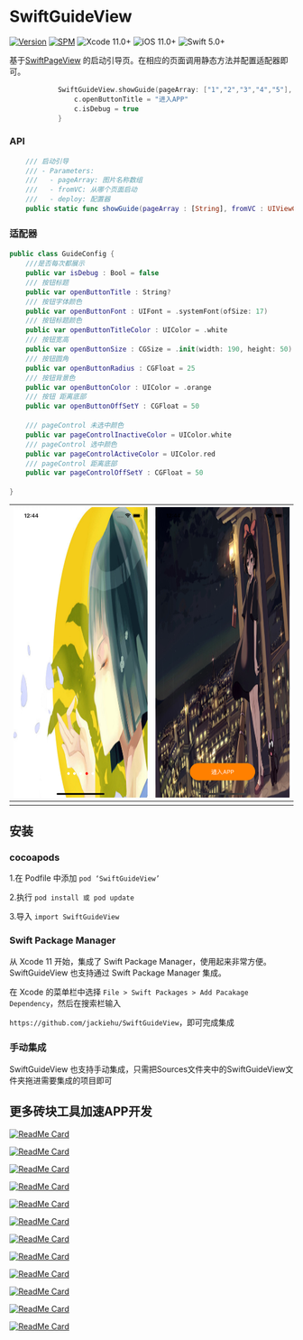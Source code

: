 # SwiftGuideView

[![Version](https://img.shields.io/cocoapods/v/SwiftGuideView.svg?style=flat)](http://cocoapods.org/pods/SwiftGuideView)
[![SPM](https://img.shields.io/badge/SPM-supported-DE5C43.svg?style=flat)](https://swift.org/package-manager/)
![Xcode 11.0+](https://img.shields.io/badge/Xcode-11.0%2B-blue.svg)
![iOS 11.0+](https://img.shields.io/badge/iOS-11.0%2B-blue.svg)
![Swift 5.0+](https://img.shields.io/badge/Swift-5.0%2B-orange.svg)

基于[SwiftPageView](https://github.com/jackiehu/SwiftPageView) 的启动引导页。在相应的页面调用静态方法并配置适配器即可。

```swift
            SwiftGuideView.showGuide(pageArray: ["1","2","3","4","5"], fromVC: self) { (c) in
                c.openButtonTitle = "进入APP"
                c.isDebug = true
            }
```

### API

```swift
    /// 启动引导
    /// - Parameters:
    ///   - pageArray: 图片名称数组
    ///   - fromVC: 从哪个页面启动
    ///   - deploy: 配置器
    public static func showGuide(pageArray : [String], fromVC : UIViewController, deploy : ConfigBlock)
```

### 适配器

```swift
public class GuideConfig {
    ///是否每次都展示
    public var isDebug : Bool = false
    /// 按钮标题
    public var openButtonTitle : String?
    /// 按钮字体颜色
    public var openButtonFont : UIFont = .systemFont(ofSize: 17)
    /// 按钮标题颜色
    public var openButtonTitleColor : UIColor = .white
    /// 按钮宽高
    public var openButtonSize : CGSize = .init(width: 190, height: 50)
    /// 按钮圆角
    public var openButtonRadius : CGFloat = 25
    /// 按钮背景色
    public var openButtonColor : UIColor = .orange
    /// 按钮 距离底部
    public var openButtonOffSetY : CGFloat = 50
    
    /// pageControl 未选中颜色
    public var pageControlInactiveColor = UIColor.white
    /// pageControl 选中颜色
    public var pageControlActiveColor = UIColor.red
    /// pageControl 距离底部
    public var pageControlOffSetY : CGFloat = 50
    
}
```

| ![](Image/1.png) | ![](Image/2.png) |
| ---------------- | ---------------- |
|                  |                  |



## 安装

### cocoapods

1.在 Podfile 中添加 `pod ‘SwiftGuideView’`

2.执行 `pod install 或 pod update`

3.导入 `import SwiftGuideView`

### Swift Package Manager

从 Xcode 11 开始，集成了 Swift Package Manager，使用起来非常方便。SwiftGuideView 也支持通过 Swift Package Manager 集成。

在 Xcode 的菜单栏中选择 `File > Swift Packages > Add Pacakage Dependency`，然后在搜索栏输入

`https://github.com/jackiehu/SwiftGuideView`，即可完成集成

### 手动集成

SwiftGuideView 也支持手动集成，只需把Sources文件夹中的SwiftGuideView文件夹拖进需要集成的项目即可



## 更多砖块工具加速APP开发

[![ReadMe Card](https://github-readme-stats.vercel.app/api/pin/?username=jackiehu&repo=SwiftBrick&theme=radical&locale=cn)](https://github.com/jackiehu/SwiftBrick)

[![ReadMe Card](https://github-readme-stats.vercel.app/api/pin/?username=jackiehu&repo=SwiftMediator&theme=radical&locale=cn)](https://github.com/jackiehu/SwiftMediator)

[![ReadMe Card](https://github-readme-stats.vercel.app/api/pin/?username=jackiehu&repo=SwiftShow&theme=radical&locale=cn)](https://github.com/jackiehu/SwiftShow)

[![ReadMe Card](https://github-readme-stats.vercel.app/api/pin/?username=jackiehu&repo=SwiftLog&theme=radical&locale=cn)](https://github.com/jackiehu/SwiftLog)

[![ReadMe Card](https://github-readme-stats.vercel.app/api/pin/?username=jackiehu&repo=SwiftyForm&theme=radical&locale=cn)](https://github.com/jackiehu/SwiftyForm)

[![ReadMe Card](https://github-readme-stats.vercel.app/api/pin/?username=jackiehu&repo=SwiftEmptyData&theme=radical&locale=cn)](https://github.com/jackiehu/SwiftEmptyData)

[![ReadMe Card](https://github-readme-stats.vercel.app/api/pin/?username=jackiehu&repo=SwiftPageView&theme=radical&locale=cn)](https://github.com/jackiehu/SwiftPageView)

[![ReadMe Card](https://github-readme-stats.vercel.app/api/pin/?username=jackiehu&repo=JHTabBarController&theme=radical&locale=cn)](https://github.com/jackiehu/JHTabBarController)

[![ReadMe Card](https://github-readme-stats.vercel.app/api/pin/?username=jackiehu&repo=SwiftMesh&theme=radical&locale=cn)](https://github.com/jackiehu/SwiftMesh)

[![ReadMe Card](https://github-readme-stats.vercel.app/api/pin/?username=jackiehu&repo=SwiftNotification&theme=radical&locale=cn)](https://github.com/jackiehu/SwiftNotification)

[![ReadMe Card](https://github-readme-stats.vercel.app/api/pin/?username=jackiehu&repo=SwiftButton&theme=radical&locale=cn)](https://github.com/jackiehu/SwiftButton)

[![ReadMe Card](https://github-readme-stats.vercel.app/api/pin/?username=jackiehu&repo=SwiftDatePicker&theme=radical&locale=cn)](https://github.com/jackiehu/SwiftDatePicker)
